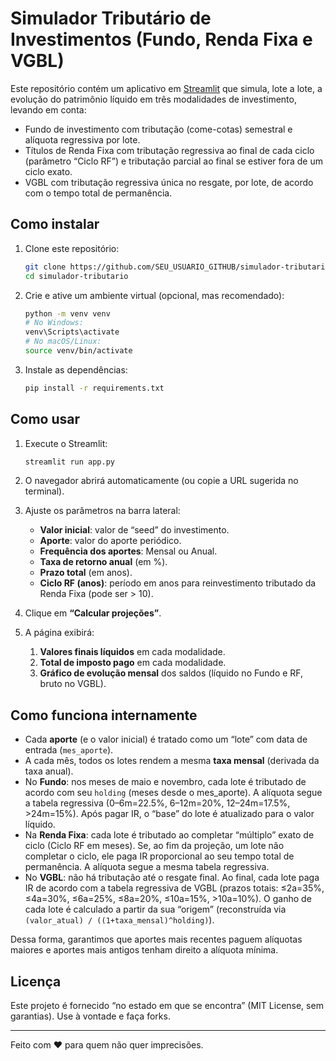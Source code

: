 # Simulador Tributário de Investimentos (Fundo, Renda Fixa e VGBL)

Este repositório contém um aplicativo em [Streamlit](https://streamlit.io/) que simula, lote a lote, a evolução do patrimônio líquido em três modalidades de investimento, levando em conta:

- Fundo de investimento com tributação (come-cotas) semestral e alíquota regressiva por lote.  
- Títulos de Renda Fixa com tributação regressiva ao final de cada ciclo (parâmetro “Ciclo RF”) e tributação parcial ao final se estiver fora de um ciclo exato.  
- VGBL com tributação regressiva única no resgate, por lote, de acordo com o tempo total de permanência.

## Como instalar

1. Clone este repositório:
   ```bash
   git clone https://github.com/SEU_USUARIO_GITHUB/simulador-tributario.git
   cd simulador-tributario
   ```

2. Crie e ative um ambiente virtual (opcional, mas recomendado):
   ```bash
   python -m venv venv
   # No Windows:
   venv\Scripts\activate
   # No macOS/Linux:
   source venv/bin/activate
   ```

3. Instale as dependências:
   ```bash
   pip install -r requirements.txt
   ```

## Como usar

1. Execute o Streamlit:
   ```bash
   streamlit run app.py
   ```
2. O navegador abrirá automaticamente (ou copie a URL sugerida no terminal).

3. Ajuste os parâmetros na barra lateral:
   - **Valor inicial**: valor de “seed” do investimento.  
   - **Aporte**: valor do aporte periódico.  
   - **Frequência dos aportes**: Mensal ou Anual.  
   - **Taxa de retorno anual** (em %).  
   - **Prazo total** (em anos).  
   - **Ciclo RF (anos)**: período em anos para reinvestimento tributado da Renda Fixa (pode ser > 10).  
4. Clique em **“Calcular projeções”**.

5. A página exibirá:
   1. **Valores finais líquidos** em cada modalidade.  
   2. **Total de imposto pago** em cada modalidade.  
   3. **Gráfico de evolução mensal** dos saldos (líquido no Fundo e RF, bruto no VGBL).

## Como funciona internamente

- Cada **aporte** (e o valor inicial) é tratado como um “lote” com data de entrada (`mes_aporte`).  
- A cada mês, todos os lotes rendem a mesma **taxa mensal** (derivada da taxa anual).  
- No **Fundo**: nos meses de maio e novembro, cada lote é tributado de acordo com seu `holding` (meses desde o mes_aporte). A alíquota segue a tabela regressiva (0–6m=22.5%, 6–12m=20%, 12–24m=17.5%, >24m=15%). Após pagar IR, o “base” do lote é atualizado para o valor líquido.  
- Na **Renda Fixa**: cada lote é tributado ao completar “múltiplo” exato de ciclo (Ciclo RF em meses). Se, ao fim da projeção, um lote não completar o ciclo, ele paga IR proporcional ao seu tempo total de permanência. A alíquota segue a mesma tabela regressiva.  
- No **VGBL**: não há tributação até o resgate final. Ao final, cada lote paga IR de acordo com a tabela regressiva de VGBL (prazos totais: ≤2a=35%, ≤4a=30%, ≤6a=25%, ≤8a=20%, ≤10a=15%, >10a=10%). O ganho de cada lote é calculado a partir da sua “origem” (reconstruída via `(valor_atual) / ((1+taxa_mensal)^holding)`).

Dessa forma, garantimos que aportes mais recentes paguem alíquotas maiores e aportes mais antigos tenham direito a alíquota mínima.

## Licença

Este projeto é fornecido “no estado em que se encontra” (MIT License, sem garantias). Use à vontade e faça forks.  

---

Feito com ❤️ para quem não quer imprecisões.  
